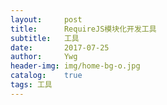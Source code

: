 ```yaml
---
layout:     post
title:      RequireJS模块化开发工具
subtitle:   工具
date:       2017-07-25
author:     Ywg
header-img: img/home-bg-o.jpg
catalog:    true
tags: 工具
---
```


``` 
``` 

